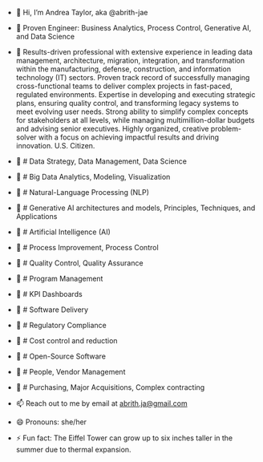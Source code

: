 - 👋 Hi, I’m Andrea Taylor, aka @abrith-jae
- 👀 Proven Engineer: Business Analytics, Process Control, Generative AI, and Data Science
- 🌱 Results-driven professional with extensive experience in leading data management, architecture, migration, integration, and transformation within the manufacturing, defense, construction, and information technology (IT) sectors. Proven track record of successfully managing cross-functional teams to deliver complex projects in fast-paced, regulated environments. Expertise in developing and executing strategic plans, ensuring quality control, and transforming legacy systems to meet evolving user needs. Strong ability to simplify complex concepts for stakeholders at all levels, while managing multimillion-dollar budgets and advising senior executives. Highly organized, creative problem-solver with a focus on achieving impactful results and driving innovation. U.S. Citizen.

- 💞️ # Data Strategy, Data Management, Data Science
- 💞️ # Big Data Analytics, Modeling, Visualization
- 💞️ # Natural-Language Processing (NLP)
- 💞️ # Generative AI architectures and models, Principles, Techniques, and Applications
- 💞️ # Artificial Intelligence (AI)
- 💞️ # Process Improvement, Process Control
- 💞️ # Quality Control, Quality Assurance
- 💞️ # Program Management
- 💞️ # KPI Dashboards
- 💞️ # Software Delivery
- 💞️ # Regulatory Compliance
- 💞️ # Cost control and reduction
- 💞️ # Open-Source Software
- 💞️ # People, Vendor Management
- 💞️ # Purchasing, Major Acquisitions, Complex contracting

- 📫 Reach out to me by email at abrith.ja@gmail.com
- 😄 Pronouns: she/her
- ⚡ Fun fact: The Eiffel Tower can grow up to six inches taller in the summer due to thermal expansion.

<!---
abrith-jae/abrith-jae is a ✨ special ✨ repository because its `README.md` (this file) appears on your GitHub profile.
You can click the Preview link to take a look at your changes.
--->
